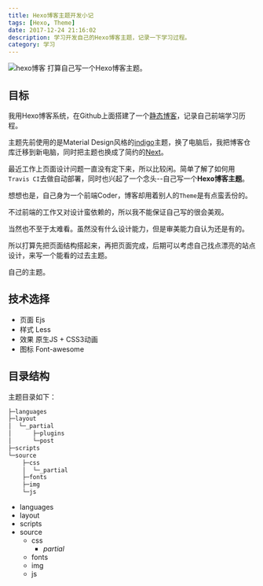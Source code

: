 ```yaml
---
title: Hexo博客主题开发小记
tags: [Hexo, Theme]
date: 2017-12-24 21:16:02
description: 学习开发自己的Hexo博客主题，记录一下学习过程。
category: 学习
---
```


![hexo博客](http://olo2ef5ol.bkt.clouddn.com/hexo)
打算自己写一个Hexo博客主题。
<!-- more -->

## 目标

我用Hexo博客系统，在Github上面搭建了一个[静态博客](https://ntnyq.com/)，记录自己前端学习历程。

主题先前使用的是Material Design风格的[indigo](https://github.com/yscoder/hexo-theme-indigo)主题，换了电脑后，我把博客仓库迁移到新电脑，同时把主题也换成了简约的[Next](https://github.com/iissnan/hexo-theme-next)。

最近工作上页面设计问题一直没有定下来，所以比较闲。简单了解了如何用`Travis CI`去做自动部署，同时也兴起了一个念头\-\-自己写一个**Hexo博客主题**。

想想也是，自己身为一个前端Coder，博客却用着别人的`Theme`是有点蛮丢份的。

不过前端的工作又对设计蛮依赖的，所以我不能保证自己写的很会美观。

当然也不至于太难看。虽然没有什么设计能力，但是审美能力自认为还是有的。

所以打算先把页面结构搭起来，再把页面完成，后期可以考虑自己找点漂亮的站点设计，来写一个能看的过去主题。

自己的主题。

## 技术选择

- 页面 Ejs
- 样式 Less
- 效果 原生JS + CSS3动画
- 图标 Font-awesome

## 目录结构

主题目录如下：

``` bash
├─languages
├─layout
│  └─_partial
│      ├─plugins
│      └─post
├─scripts
└─source
    ├─css
    │  └─_partial
    ├─fonts
    ├─img
    └─js
```

- languages
- layout
- scripts
- source
    - css
        - _partial_
    - fonts
    - img
    - js

